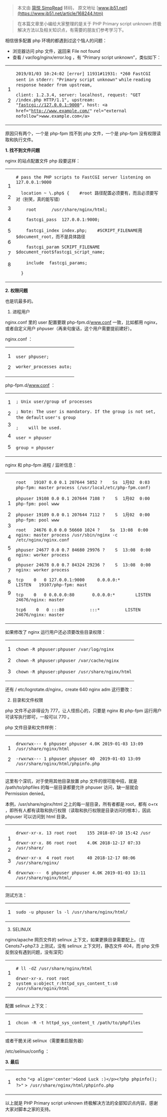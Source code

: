 > 本文由 [简悦 SimpRead](http://ksria.com/simpread/) 转码， 原文地址 [www.jb51.net](https://www.jb51.net/article/168244.htm)

> 在本篇文章里小编给大家整理的是关于 PHP Primary script unknown 终极解决方法以及相关知识点，有需要的朋友们参考学习下。

相信很多配置 php 环境的都遇到过这个恼人的问题：

*   浏览器访问 php 文件，返回来 File not found
*   查看 / var/log/nginx/error.log ，有 “Primary script unknown”，类似如下：

<table><tbody><tr><td><p>1</p><p>2</p></td><td><p><code>2019/01/03 10:24:02 [error] 11931#11931: *260 FastCGI sent in stderr: </code><code>"Primary script unknown"</code> <code>while</code> <code>reading response header from upstream,</code></p><p><code>client: 1.2.3.4, server: localhost, request: </code><code>"GET /index.php HTTP/1.1"</code><code>, upstream: </code><code>"<a href="fastcgi://127.0.0.1:9000">fastcgi://127.0.0.1:9000</a>"</code><code>, host: &lt;a href=</code><code>"<a href="http://www.example.com/">http://www.example.com/</a>"</code> <code>rel=</code><code>"external nofollow"</code><code>&gt;www.example.com&lt;/a&gt;</code></p></td></tr></tbody></table>

原因只有两个，一个是 php-fpm 找不到 php 文件，一个是 php-fpm 没有权限读取和执行文件。

**1. 找不到文件问题**  

nginx 的站点配置文件 php 段要这样：

<table><tbody><tr><td><p>1</p><p>2</p><p>3</p><p>4</p><p>5</p><p>6</p><p>7</p><p>8</p></td><td><p><code># pass the PHP scripts to FastCGI server listening on 127.0.0.1:9000</code></p><p><code>&nbsp;&nbsp;</code><code>location ~ \.php$ {&nbsp;&nbsp;&nbsp; #root 路径配置必须要有，而且必须要写对（别笑，真的能写错）</code></p><p><code>&nbsp;&nbsp;&nbsp;&nbsp;</code><code>root&nbsp;&nbsp;&nbsp;&nbsp;&nbsp; /usr/share/nginx/html;</code></p><p><code>&nbsp;&nbsp;&nbsp;&nbsp;</code><code>fastcgi_pass&nbsp; 127.0.0.1:9000;</code></p><p><code>&nbsp;&nbsp;&nbsp;&nbsp;</code><code>fastcgi_index index.php;&nbsp;&nbsp;&nbsp; #SCRIPT_FILENAME用</code><code>$document_root</code><code>，而不是具体路径</code></p><p><code>&nbsp;&nbsp;&nbsp;&nbsp;</code><code>fastcgi_param SCRIPT_FILENAME </code><code>$document_root</code><code>$fastcgi_script_name</code><code>;</code></p><p><code>&nbsp;&nbsp;&nbsp;&nbsp;</code><code>include</code>&nbsp;&nbsp;&nbsp; <code>fastcgi_params;</code></p><p><code>&nbsp;&nbsp;</code><code>}</code></p></td></tr></tbody></table>

**2. 权限问题**  

也是坑最多的。

1) 进程用户  

nginx.conf 里的 user 配置要跟 php-fpm.d/www.conf 一致，比如都用 nginx，或者自定义用户 phpuser（再来句废话，这个用户需要提前建好）。  

nginx.conf ：

<table><tbody><tr><td><p>1</p><p>2</p></td><td><p><code>user phpuser;</code></p><p><code>worker_processes auto;</code></p></td></tr></tbody></table>

php-fpm.d/www.conf ：

<table><tbody><tr><td><p>1</p><p>2</p><p>3</p><p>4</p><p>5</p></td><td><p><code>; Unix user/group of processes</code></p><p><code>; Note: The user is mandatory. If the group is not set, the </code><code>default</code> <code>user's group</code></p><p><code>;&nbsp;&nbsp;&nbsp; will be used.</code></p><p><code>user = phpuser</code></p><p><code>group = phpuser</code></p></td></tr></tbody></table>

nginx 和 php-fpm 进程 / 监听信息：

<table><tbody><tr><td><p>1</p><p>2</p><p>3</p><p>4</p><p>5</p><p>6</p><p>7</p><p>8</p><p>9</p></td><td><p><code>root&nbsp;&nbsp; 19107 0.0 0.1 207644 5852 ?&nbsp;&nbsp;&nbsp; Ss&nbsp; 1月02&nbsp; 0:03 php-fpm: master process (/usr/local/etc/php-fpm.conf)</code></p><p><code>phpuser 19108 0.0 0.1 207644 7108 ?&nbsp;&nbsp;&nbsp; S&nbsp; 1月02&nbsp; 0:00 php-fpm: pool www</code></p><p><code>phpuser 19109 0.0 0.1 207644 7112 ?&nbsp;&nbsp;&nbsp; S&nbsp; 1月02&nbsp; 0:00 php-fpm: pool www</code></p><p><code>root&nbsp;&nbsp; 24676 0.0 0.0 56660 1024 ?&nbsp;&nbsp;&nbsp; Ss&nbsp; 13:08&nbsp; 0:00 nginx: master process /usr/sbin/nginx -c /etc/nginx/nginx.conf</code></p><p><code>phpuser 24677 0.0 0.7 84680 29976 ?&nbsp;&nbsp;&nbsp; S&nbsp; 13:08&nbsp; 0:00 nginx: worker process</code></p><p><code>phpuser 24678 0.0 0.7 84324 29236 ?&nbsp;&nbsp;&nbsp; S&nbsp; 13:08&nbsp; 0:00 nginx: worker process</code></p><p><code>tcp&nbsp;&nbsp;&nbsp; 0&nbsp;&nbsp; 0 127.0.0.1:9000&nbsp;&nbsp;&nbsp;&nbsp; 0.0.0.0:*&nbsp;&nbsp;&nbsp;&nbsp;&nbsp;&nbsp;&nbsp; LISTEN&nbsp;&nbsp; 19107/php-fpm: mast</code></p><p><code>tcp&nbsp;&nbsp;&nbsp; 0&nbsp;&nbsp; 0 0.0.0.0:80&nbsp;&nbsp;&nbsp;&nbsp;&nbsp;&nbsp; 0.0.0.0:*&nbsp;&nbsp;&nbsp;&nbsp;&nbsp;&nbsp;&nbsp; LISTEN&nbsp;&nbsp; 24676/nginx: master</code></p><p><code>tcp6&nbsp;&nbsp;&nbsp; 0&nbsp;&nbsp; 0 :::80&nbsp;&nbsp;&nbsp;&nbsp;&nbsp;&nbsp;&nbsp;&nbsp;&nbsp; :::*&nbsp;&nbsp;&nbsp;&nbsp;&nbsp;&nbsp;&nbsp;&nbsp;&nbsp; LISTEN&nbsp;&nbsp; 24676/nginx: master</code></p></td></tr></tbody></table>

如果修改了 nginx 运行用户还必须要改些目录权限：

<table><tbody><tr><td><p>1</p><p>2</p><p>3</p></td><td><p><code>chown</code> <code>-R phpuser:phpuser /</code><code>var</code><code>/log/nginx</code></p><p><code>chown</code> <code>-R phpuser:phpuser /</code><code>var</code><code>/cache/nginx</code></p><p><code>chown</code> <code>-R phpuser:phpuser /usr/share/nginx/html</code></p></td></tr></tbody></table>

还有 / etc/logrotate.d/nginx，create 640 nginx adm 这行要改：

2) 目录和文件权限  

php 文件不必非得设为 777，让人怪担心的，只要是 nginx 和 php-fpm 运行用户可读写执行即可，一般可以 770 。  

php 文件目录和文件样例：

<table><tbody><tr><td><p>1</p><p>2</p></td><td><p><code>drwxrwx--- 6 phpuser phpuser 4.0K 2019-01-03 13:09 /usr/share/nginx/html</code></p><p><code>-rwxrwx--- 1 phpuser phpuser 40&nbsp; 2019-01-03 13:09 /usr/share/nginx/html/phpinfo.php</code></p></td></tr></tbody></table>

这里有个深坑，对于使用其他目录放置 php 文件的很可能中招，就是 /path/to/phpfiles 的每一层目录都要允许 phpuser 访问，缺一层就会 Permission denied。

本例，/usr/share/nginx/html 之上的每一层目录，所有者都是 root，都有 o+rx ，即所有人都有读取和执行权限（读取和执行权限是目录访问的根本），因此 phpuser 可以访问到 html 目录。

<table><tbody><tr><td><p>1</p><p>2</p><p>3</p><p>4</p></td><td><p><code>drwxr-xr-x. 13 root root&nbsp;&nbsp;&nbsp; 155 2018-07-10 15:42 /usr</code></p><p><code>drwxr-xr-x. 86 root root&nbsp;&nbsp;&nbsp; 4.0K 2018-12-17 07:33 /usr/share/</code></p><p><code>drwxr-xr-x&nbsp; 4 root root&nbsp;&nbsp;&nbsp;&nbsp; 40 2018-12-17 08:06 /usr/share/nginx/</code></p><p><code>drwxrwx---&nbsp; 6 phpuser phpuser 4.0K 2019-01-03 13:11 /usr/share/nginx/html/</code></p></td></tr></tbody></table>

测试方法：

<table><tbody><tr><td><p>1</p></td><td><p><code>sudo -u phpuser ls -l /usr/share/nginx/html/</code></p></td></tr></tbody></table>

3) SELINUX  

nginx/apache 网页文件的 selinux 上下文，如果更换目录需要配上。（在 Cenots7+php7.3 上测试，没有 selinux 上下文时，静态文件 404，而 php 文件反倒没有遇到问题，没有深究）

<table><tbody><tr><td><p>1</p><p>2</p></td><td><p><code># ll -dZ /usr/share/nginx/html</code></p><p><code>drwxr-xr-x. root root system_u:object_r:httpd_sys_content_t:s0 /usr/share/nginx/html</code></p></td></tr></tbody></table>

配置 selinux 上下文：

<table><tbody><tr><td><p>1</p></td><td><p><code>chcon -R -t httpd_sys_content_t /path/to/phpfiles</code></p></td></tr></tbody></table>

或者干脆关闭 selinux（需要重启服务器）  

/etc/selinux/config ：

**3. 最后**

<table><tbody><tr><td><p>1</p></td><td><p><code>echo</code> <code>"&lt;p align='center'&gt;Good Luck :)&lt;/p&gt;&lt;?php phpinfo(); ?&gt;"</code> <code>&gt; /usr/share/nginx/html/phpinfo.php</code></p></td></tr></tbody></table>

以上就是 PHP Primary script unknown 终极解决方法的全部知识点内容，感谢大家对脚本之家的支持。